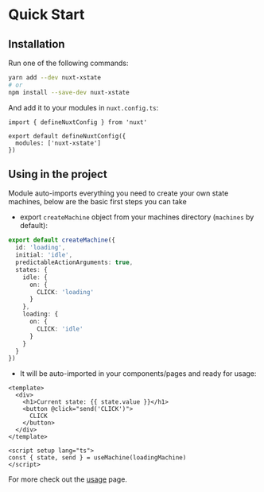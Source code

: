 # Quick Start

## Installation

Run one of the following commands:

```bash
yarn add --dev nuxt-xstate
# or
npm install --save-dev nuxt-xstate
```

And add it to your modules in `nuxt.config.ts`:

```ts{4}
import { defineNuxtConfig } from 'nuxt'

export default defineNuxtConfig({
  modules: ['nuxt-xstate']
})
```

## Using in the project

Module auto-imports everything you need to create your own state machines, below are the basic first steps you can take

- export `createMachine` object from your machines directory (`machines` by default):
```ts
export default createMachine({
  id: 'loading',
  initial: 'idle',
  predictableActionArguments: true,
  states: {
    idle: {
      on: {
        CLICK: 'loading'
      }
    },
    loading: {
      on: {
        CLICK: 'idle'
      }
    }
  }
})
```

- It will be auto-imported in your components/pages and ready for usage:
```vue
<template>
  <div>
    <h1>Current state: {{ state.value }}</h1>
    <button @click="send('CLICK')">
      CLICK
    </button>
  </div>
</template>

<script setup lang="ts">
const { state, send } = useMachine(loadingMachine)
</script>
```

For more check out the [usage](/getting-started/usage) page.